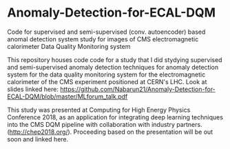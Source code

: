 # Anomaly-Detection-for-ECAL-DQM
Code for supervised and semi-supervised (conv. autoencoder) based anomal detection system study for images of CMS electromagnetic calorimeter Data Quality Monitoring system

This repository houses code code for a study that I did stydying supervised and semi-supervised anomaly detection techniques for anomaly detection system for the data quality monitoring system for the electromagnetic calorimeter of the CMS experiment positioned at CERN's LHC. Look at slides linked here: https://github.com/Nabarun21/Anomaly-Detection-for-ECAL-DQM/blob/master/MLforum_talk.pdf


This study was presented at Computing for High Energy Physics Conference 2018, as an application for integrating deep learning techniques into the CMS DQM pipeline with collaboration with industry partners.(http://chep2018.org/). Proceeding based on the presentation will be out soon and linked here.
